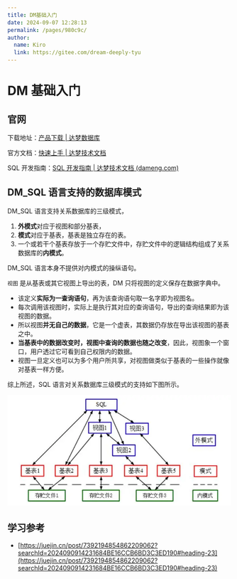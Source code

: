 ```yaml
---
title: DM基础入门
date: 2024-09-07 12:28:13
permalink: /pages/980c9c/
author: 
  name: Kiro
  link: https://gitee.com/dream-deeply-tyu
---
```

# DM 基础入门

## 官网

下载地址：[产品下载 | 达梦数据库](https://eco.dameng.com/download/)

官方文档：[快速上手 | 达梦技术文档](https://eco.dameng.com/document/dm/zh-cn/start)

SQL 开发指南：[SQL 开发指南 | 达梦技术文档 (dameng.com)](https://eco.dameng.com/document/dm/zh-cn/sql-dev/)



## DM_SQL 语言支持的数据库模式

DM_SQL 语言支持关系数据库的三级模式，

1. **外模式**对应于视图和部分基表，
2. **模式**对应于基表，基表是独立存在的表。
3. 一个或若干个基表存放于一个存贮文件中，存贮文件中的逻辑结构组成了关系数据库的**内模式**。

DM_SQL 语言本身不提供对内模式的操纵语句。



`视图` 是从基表或其它视图上导出的表，DM 只将视图的定义保存在数据字典中。

- 该定义**实际为一查询语句**，再为该查询语句取一名字即为视图名。
- 每次调用该视图时，实际上是执行其对应的查询语句，导出的查询结果即为该视图的数据。
- 所以视图**并无自己的数据**，它是一个虚表，其数据仍存放在导出该视图的基表之中。
- **当基表中的数据改变时，视图中查询的数据也随之改变**，因此，视图象一个窗口，用户透过它可看到自己权限内的数据。
- 视图一旦定义也可以为多个用户所共享，对视图做类似于基表的一些操作就像对基表一样方便。



综上所述，SQL 语言对关系数据库三级模式的支持如下图所示。

![image](https://github.com/cmty256/picx-images-hosting/raw/master/microservice/image.1vylndllpm.webp)





## 学习参考

- [https://juejin.cn/post/7392194854862209062?searchId=2024090914231684BE16CCB6BD3C3ED190#heading-23](https://juejin.cn/post/7392194854862209062?searchId=2024090914231684BE16CCB6BD3C3ED190#heading-23)
